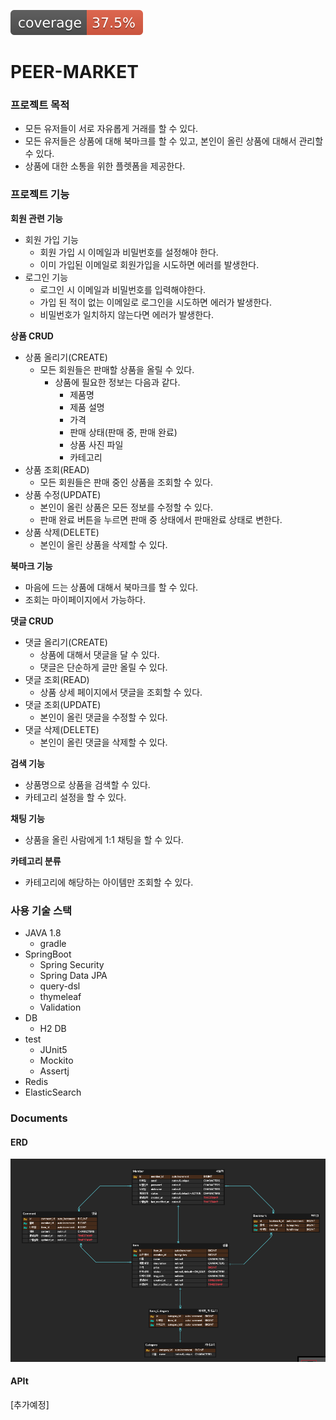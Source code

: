 ![test coverage](.github/badges/jacoco.svg)

# PEER-MARKET

### 프로젝트 목적
- 모든 유저들이 서로 자유롭게 거래를 할 수 있다.
- 모든 유저들은 상품에 대해 북마크를 할 수 있고, 본인이 올린 상품에 대해서 관리할 수 있다.
- 상품에 대한 소통을 위한 플렛폼을 제공한다.

### 프로젝트 기능
**회원 관련 기능**
- 회원 가입 기능
  - 회원 가입 시 이메일과 비밀번호를 설정해야 한다.
  - 이미 가입된 이메일로 회원가입을 시도하면 에러를 발생한다.
- 로그인 기능
  - 로그인 시 이메일과 비밀번호를 입력해야한다.
  - 가입 된 적이 없는 이메일로 로그인을 시도하면 에러가 발생한다.
  - 비밀번호가 일치하지 않는다면 에러가 발생한다.

**상품 CRUD**
- 상품 올리기(CREATE)
  - 모든 회원들은 판매할 상품을 올릴 수 있다.
    - 상품에 필요한 정보는 다음과 같다.
      - 제품명
      - 제품 설명
      - 가격
      - 판매 상태(판매 중, 판매 완료)
      - 상품 사진 파일
      - 카테고리
- 상품 조회(READ)
  - 모든 회원들은 판매 중인 상품을 조회할 수 있다.
- 상품 수정(UPDATE)
  - 본인이 올린 상품은 모든 정보를 수정할 수 있다.
  - 판매 완료 버튼을 누르면 판매 중 상태에서 판매완료 상태로 변한다.
- 상품 삭제(DELETE)
  - 본인이 올린 상품을 삭제할 수 있다.

**북마크 기능**
- 마음에 드는 상품에 대해서 북마크를 할 수 있다.
- 조회는 마이페이지에서 가능하다.

**댓글 CRUD**
- 댓글 올리기(CREATE)
  - 상품에 대해서 댓글을 달 수 있다.
  - 댓글은 단순하게 글만 올릴 수 있다.
- 댓글 조회(READ)
  - 상품 상세 페이지에서 댓글을 조회할 수 있다.
- 댓글 조회(UPDATE)
  - 본인이 올린 댓글을 수정할 수 있다.
- 댓글 삭제(DELETE)
  - 본인이 올린 댓글을 삭제할 수 있다.

**검색 기능**
- 상품명으로 상품을 검색할 수 있다.
- 카테고리 설정을 할 수 있다.

**채팅 기능**
- 상품을 올린 사람에게 1:1 채팅을 할 수 있다.

**카테고리 분류**
- 카테고리에 해당하는 아이템만 조회할 수 있다.

### 사용 기술 스택
- JAVA 1.8
  - gradle
- SpringBoot
  - Spring Security
  - Spring Data JPA
  - query-dsl
  - thymeleaf
  - Validation
- DB
  - H2 DB
- test
  - JUnit5
  - Mockito
  - Assertj
- Redis
- ElasticSearch


### Documents
#### ERD
![erd](/img/erd.png)
#### APIt
[추가예정]